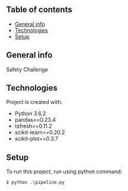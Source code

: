 ## Table of contents
* [General info](#general-info)
* [Technologies](#technologies)
* [Setup](#setup)

## General info
Safety Challenge
	
## Technologies
Project is created with:
* Python 3.6.2 
* pandas==0.23.4
* tsfresh==0.11.2
* scikit-learn==0.20.2
* scikit-plot==0.3.7
	
## Setup
To run this project, run using python command:

```
$ python .\pipeline.py
```
